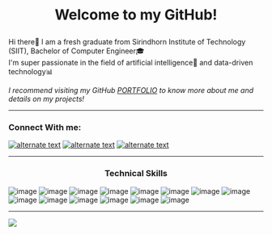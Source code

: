 # <p align=center>Welcome to my GitHub!
Hi there👋 I am a fresh graduate from Sirindhorn Institute of Technology (SIIT), Bachelor of Computer Engineer🎓</br>
I'm super passionate in the field of artificial intelligence🤖 and data-driven technology📊</br>

_I recommend visiting my GitHub [PORTFOLIO](https://github.com/skyeded/Portfolio/blob/main/README.md) to know more about me and details on my projects!_

---

### Connect With me:
<a href="https://www.linkedin.com/in/arnuparp-cheammarerng-b8446225a/"><img src="https://github.com/user-attachments/assets/ec03e345-bef0-4c35-9d9b-a0ee7411003f" alt="alternate text" width=”30px”></a>
<a href="https://www.hackerrank.com/profile/angelts1234"><img src="https://github.com/user-attachments/assets/ef401e3c-e13d-45f9-b6c0-b0f6a89d27df" alt="alternate text" width=”30px”></a>
<a href="https://www.kaggle.com/skyeded"><img src="https://github.com/user-attachments/assets/2abb382e-0590-40fa-bc02-22d9d6cbf5a8" alt="alternate text" width=”30px”></a>

---

### <p align=center>Technical Skills
![image](https://github.com/user-attachments/assets/9e129790-5af4-42b7-976a-2af6346fa7e7)
![image](https://github.com/user-attachments/assets/88eec8d8-97e8-4ed5-89bb-5078087a3d29)
![image](https://github.com/user-attachments/assets/3c689b24-48c3-41ab-bdc2-6d87879469a7)
![image](https://github.com/user-attachments/assets/57411868-56a5-423e-9dc2-5a057483b9ab)
![image](https://github.com/user-attachments/assets/c2f8e40b-527e-4fbd-8944-fa9d63ccf6d8)
![image](https://github.com/user-attachments/assets/f4ea4cc2-2fdf-463b-8405-45c38c2af157)
![image](https://github.com/user-attachments/assets/3bb92fa5-c25f-48bc-b7c5-a1765508365d)
![image](https://github.com/user-attachments/assets/917da796-b35f-44c5-8105-92170739a463)
![image](https://github.com/user-attachments/assets/6b643cda-64c1-480a-a23f-e4c954a8e3c6)
![image](https://github.com/user-attachments/assets/b30c9c0e-5af6-4296-9743-ba64a823573e)
![image](https://github.com/user-attachments/assets/3b47cb6a-7629-4f5b-8c71-2b173500a975)
![image](https://github.com/user-attachments/assets/6fd15dc8-90ae-43ec-8959-6c2c707a253a)
![image](https://github.com/user-attachments/assets/e78b5b81-c7ed-4f3f-9bb7-7483fe328ed7)
![image](https://github.com/user-attachments/assets/4aae42bd-5a8a-4f0d-a05e-4fb451c35e6a)

---

<a href="https://github.com/skyeded">
  <img align="center" src="https://github-readme-stats.vercel.app/api/top-langs/?username=anuraghazra&layout=compact&theme=tokyonight"/>
</a>




